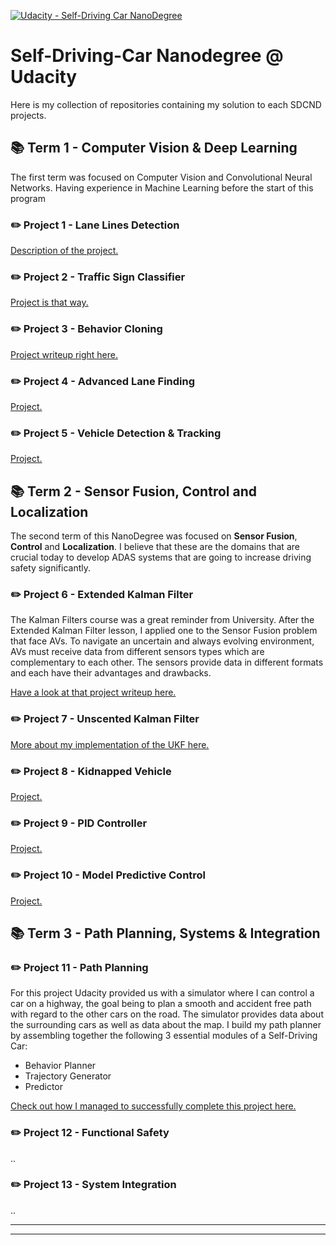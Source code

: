 [![Udacity - Self-Driving Car NanoDegree](https://s3.amazonaws.com/udacity-sdc/github/shield-carnd.svg)](http://www.udacity.com/drive)

# Self-Driving-Car Nanodegree @ Udacity

Here is my collection of repositories containing my solution to each SDCND projects.

## 📚 Term 1 - Computer Vision & Deep Learning

The first term was focused on Computer Vision and Convolutional Neural Networks. Having experience in Machine Learning before the start of this program

### ✏️ Project 1 - Lane Lines Detection

[Description of the project.](https://labonneguigue.github.io/CarND-LaneLines-P1/)

### ✏️ Project 2 - Traffic Sign Classifier

[Project is that way.](https://labonneguigue.github.io/CarND-Traffic-Sign-Classifier-Project/)

### ✏️ Project 3 - Behavior Cloning

[Project writeup right here.](https://labonneguigue.github.io/CarND-Behavioral-Cloning-P3/)

### ✏️ Project 4 - Advanced Lane Finding

[Project.](https://labonneguigue.github.io/CarND-Advanced-Lane-Lines/)

### ✏️ Project 5 - Vehicle Detection & Tracking

[Project.](https://labonneguigue.github.io/CarND-Vehicle-Detection/)

## 📚 Term 2 - Sensor Fusion, Control and Localization

The second term of this NanoDegree was focused on **Sensor Fusion**, **Control** and **Localization**. I believe that these are the domains that are crucial today to develop ADAS systems that are going to increase driving safety significantly.

### ✏️ Project 6 - Extended Kalman Filter

The Kalman Filters course was a great reminder from University. After the Extended Kalman Filter lesson, I applied one to the Sensor Fusion problem that face AVs. To navigate an uncertain and always evolving environment, AVs must receive data from  different sensors types which are complementary to each other. The sensors provide data in different formats and each have their advantages and drawbacks.

[Have a look at that project writeup  here.](https://labonneguigue.github.io/CarND-Extended-Kalman-Filter-Project/)

### ✏️ Project 7 - Unscented Kalman Filter


[More about my implementation of the UKF here.](https://labonneguigue.github.io/CarND-Unscented-Kalman-Filter-Project/)

### ✏️ Project 8 - Kidnapped Vehicle

[Project.](https://labonneguigue.github.io/CarND-Kidnapped-Vehicle-Project/)

### ✏️ Project 9 - PID Controller

[Project.](https://labonneguigue.github.io/CarND-PID-Control-Project/)

### ✏️ Project 10 - Model Predictive Control

[Project.](https://labonneguigue.github.io/CarND-MPC-Project/)

## 📚 Term 3 - Path Planning, Systems & Integration

### ✏️ Project 11 - Path Planning

For this project Udacity provided us with a simulator where I can control a car on a highway, the goal being to plan a smooth and accident free path with regard to the other cars on the road. The simulator provides data about the surrounding cars as well as data about the map. I build my path planner by assembling together the following 3 essential modules of a Self-Driving Car:

* Behavior Planner
* Trajectory Generator
* Predictor

[Check out how I managed to successfully complete this project here.](https://labonneguigue.github.io/CarND-Path-Planning-Project/)

### ✏️ Project 12 - Functional Safety

..

### ✏️ Project 13 - System Integration

..


---
---
